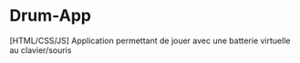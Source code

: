 # Drum-App
[HTML/CSS/JS] Application permettant de jouer avec une batterie virtuelle au clavier/souris

